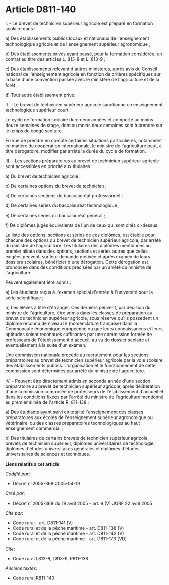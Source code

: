 # Article D811-140

I. - Le brevet de technicien supérieur agricole est préparé en formation scolaire dans :

a) Des établissements publics locaux et nationaux de l'enseignement technologique agricole et de l'enseignement supérieur
agronomique ;

b) Des établissements privés ayant passé, pour la formation considérée, un contrat au titre des articles L. 813-8 et L.
813-9 ;

c) Des établissements relevant d'autres ministères, après avis du Conseil national de l'enseignement agricole en fonction de
critères spécifiques sur la base d'une convention passée avec le ministère de l'agriculture et de la forêt ;

d) Tout autre établissement privé.

II. - Le brevet de technicien supérieur agricole sanctionne un enseignement technologique supérieur court.

Le cycle de formation scolaire dure deux années et comporte au moins douze semaines de stage, dont au moins deux semaines
sont à prendre sur le temps de congé scolaire.

En vue de prendre en compte certaines situations particulières, notamment en matière de coopération internationale, le
ministre de l'agriculture peut, à titre dérogatoire, modifier par arrêté la durée du cycle de formation.

III. - Les sections préparatoires au brevet de technicien supérieur agricole sont accessibles en priorité aux titulaires :

a) Du brevet de technicien agricole ;

b) De certaines options du brevet de technicien ;

c) De certaines sections du baccalauréat professionnel ;

d) De certaines séries du baccalauréat technologique ;

e) De certaines séries du baccalauréat général ;

f) De diplômes jugés équivalents de l'un de ceux qui sont cités ci-dessus.

La liste des options, sections et séries de ces diplômes, est établie pour chacune des options du brevet de technicien
supérieur agricole, par arrêté du ministre de l'agriculture. Les titulaires des diplômes mentionnés au premier alinéa dans
des options, sections et séries autres que celles exigées peuvent, sur leur demande motivée et après examen de leurs dossiers
scolaires, bénéficier d'une dérogation. Cette dérogation est prononcée dans des conditions précisées par un arrêté du
ministre de l'agriculture.

Peuvent également être admis :

a) Les étudiants reçus à l'examen spécial d'entrée à l'université pour la série scientifique ;

b) Les élèves à titre d'étranger. Ces derniers peuvent, par décision du ministre de l'agriculture, être admis dans les
classes de préparation au brevet de technicien supérieur agricole, sous réserve qu'ils possèdent un diplôme reconnu de niveau
IV (nomenclature française) dans la Communauté économique européenne ou que leurs connaissances et leurs aptitudes soient
reconnues suffisantes par une commission formée de professeurs de l'établissement d'accueil, au vu du dossier scolaire et
éventuellement à la suite d'un examen.

Une commission nationale procède au recrutement pour les sections préparatoires au brevet de technicien supérieur agricole
par la voie scolaire des établissements publics. L'organisation et le fonctionnement de cette commission sont déterminés par
arrêté du ministre de l'agriculture.

IV. - Peuvent être directement admis en seconde année d'une section préparatoire au brevet de technicien supérieur agricole,
après délibération d'une commission composée de professeurs de l'établissement d'accueil et dans les conditions fixées par
l'arrêté du ministre de l'agriculture mentionné au premier alinéa de l'article R. 811-138 :

a) Des étudiants ayant suivi en totalité l'enseignement des classes préparatoires aux écoles de l'enseignement supérieur
agronomique ou vétérinaire, ou des classes préparatoires technologiques au haut enseignement commercial ;

b) Des titulaires de certains brevets de technicien supérieur agricole, brevets de technicien supérieur, diplômes
universitaires de technologie, diplômes d'études universitaires générales et diplômes d'études universitaires de sciences et
techniques.

**Liens relatifs à cet article**

_Codifié par_:

  - Décret n°2005-368 2005-04-19

_Créé par_:

  - Décret n°2005-368 du 19 avril 2005 - art. 9 (V) JORF 22 avril 2005

_Cité par_:

  - Code rural - art. D811-141 (V)
  - Code rural et de la pêche maritime - art. D811-138 (V)
  - Code rural et de la pêche maritime - art. D811-142 (V)
  - Code rural et de la pêche maritime - art. D811-173 (VD)

_Cite_:

  - Code rural L813-8, L813-9, R811-138

_Anciens textes_:

  - Code rural R811-140
